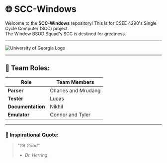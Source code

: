 # 🌐 SCC-Windows
Welcome to the **SCC-Windows** repository! This is for CSEE 4290's Single Cycle Computer (SCC) project.\
The Window BSOD Squad's SCC is destined for greatness.

---

![University of Georgia Logo]([https://brand.uga.edu/wp-content/uploads/GEORGIA-FS-FC-2048x883.png](https://engineering.uga.edu/wp-content/uploads/2023/10/CollegeofEngineering_LOGO-white.svg))

---

## 👥 Team Roles:

| **Role**           | **Team Members**             |
|--------------------|------------------------------|
| **Parser**         | Charles and Mrudang          |
| **Tester**         | Lucas                        |
| **Documentation**  | Nikhil                       |
| **Emulator**       | Connor and Tyler             |

---

### 🧠 Inspirational Quote:
> *"Git Good"*
> - *Dr. Herring*

